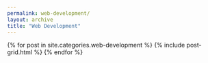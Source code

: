 ```yaml
---
permalink: web-development/
layout: archive
title: "Web Development"
---
```

<div class="tiles">
{% for post in site.categories.web-development %}
	{% include post-grid.html %}
{% endfor %}
</div>
